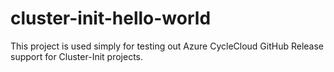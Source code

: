# cluster-init-hello-world

This project is used simply for testing out Azure CycleCloud GitHub Release support for Cluster-Init projects. 